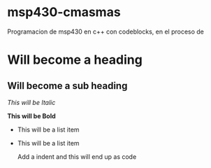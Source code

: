 msp430-cmasmas
==============

Programacion de msp430 en c++ con codeblocks, en el proceso de

Will become a heading
==============

Will become a sub heading
--------------

*This will be Italic*

**This will be Bold**

- This will be a list item
- This will be a list item

    Add a indent and this will end up as code
